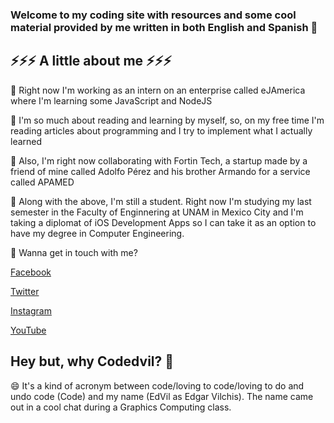 ### Welcome to my coding site with resources and some cool material provided by me written in both English and Spanish 👋

<!--
**codedvil/codedvil** is a ✨ _special_ ✨ repository because its `README.md` (this file) appears on your GitHub profile.

Here are some ideas to get you started:

- 🔭 I’m currently working on ...
- 🌱 I’m currently learning ...
- 👯 I’m looking to collaborate on ...
- 🤔 I’m looking for help with ...
- 💬 Ask me about ...
- 📫 How to reach me: ...
- 😄 Pronouns: ...
- ⚡ Fun fact: ...
-->

## ⚡⚡⚡ A little about me ⚡⚡⚡

🔭 Right now I'm working as an intern on an enterprise called eJAmerica where I'm learning some JavaScript and NodeJS

🌱 I'm so much about reading and learning by myself, so, on my free time I'm reading articles about programming and I try to implement what I actually learned

👯 Also, I'm right now collaborating with Fortin Tech, a startup made by a friend of mine called Adolfo Pérez and his brother Armando for a service called APAMED

🤔 Along with the above, I'm still a student. Right now I'm studying my last semester in the Faculty of Enginnering at UNAM in Mexico City and I'm taking a diplomat of iOS Development Apps so I can take it as an option to have my degree in Computer Engineering.

💬 Wanna get in touch with me? 

[Facebook](https://www.facebook.com/Codedvil)

[Twitter](https://www.twitter.com/codedvil)

[Instagram](https://www.instagram.com/codedvil)

[YouTube](http://www.youtube.com/c/Codedvil)

## Hey but, why Codedvil? 🤔

😄 It's a kind of acronym between code/loving to code/loving to do and undo code (Code) and my name (EdVil as Edgar Vilchis). The name came out in a cool chat during a Graphics Computing class.
